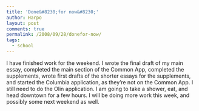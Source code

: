 ```yaml
---
title: 'Done&#8230;for now&#8230;'
author: Harpo
layout: post
comments: true
permalink: /2008/09/28/donefor-now/
tags:
  - school
---
```

I have finished work for the weekend. I wrote the final draft of my main essay, completed the main section of the Common App, completed the supplements, wrote first drafts of the shorter essays for the supplements, and started the Columbia application, as they&#8217;re not on the Common App. I still need to do the Olin application. I am going to take a shower, eat, and head downtown for a few hours. I will be doing more work this week, and possibly some next weekend as well.